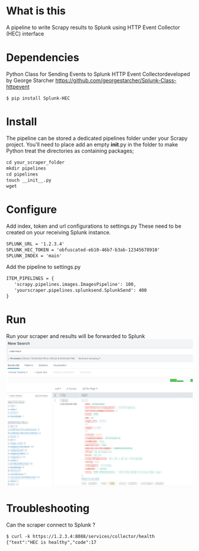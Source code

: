 # What is this
A pipeline to write Scrapy results to Splunk using HTTP Event Collector (HEC) interface

# Dependencies
Python Class for Sending Events to Splunk HTTP Event Collectordeveloped by George Starcher
https://github.com/georgestarcher/Splunk-Class-httpevent

```
$ pip install Splunk-HEC
```


# Install
The pipeline can be stored a dedicated pipelines folder under your Scrapy project. You'll need to place add an empty __init__.py in the folder to make Python treat the directories as containing packages;

```
cd your_scraper_folder
mkdir pipelines
cd pipelines
touch __init__.py
wget
```


# Configure
Add index, token and url configurations to settings.py
These need to be created on your receiving Splunk instance.
```
SPLUNK_URL = '1.2.3.4'
SPLUNK_HEC_TOKEN = 'obfuscated-eb10-46b7-b3ab-12345678910'
SPLUNK_INDEX = 'main'
```

Add the pipeline to settings.py
```
ITEM_PIPELINES = {
   'scrapy.pipelines.images.ImagesPipeline': 100,
   'yourscraper.pipelines.splunksend.SplunkSend': 400
}
```

# Run
Run your scraper and results will be forwarded to Splunk
![Screenshot](images/splunk-scrapy.png)

# Troubleshooting
Can the scraper connect to Splunk ?

```
$ curl -k https://1.2.3.4:8088/services/collector/health
{"text":"HEC is healthy","code":17
```
